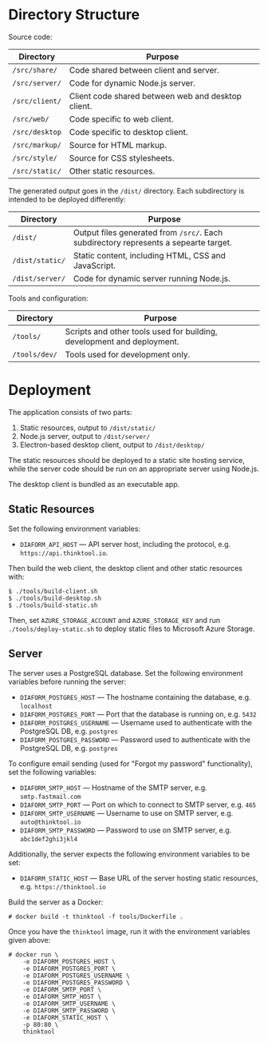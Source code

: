 # Directory Structure

Source code:

| Directory      | Purpose                                            |
| -------------- | -------------------------------------------------- |
| `/src/share/`  | Code shared between client and server.             |
| `/src/server/` | Code for dynamic Node.js server.                   |
| `/src/client/` | Client code shared between web and desktop client. |
| `/src/web/`    | Code specific to web client.                       |
| `/src/desktop` | Code specific to desktop client.                   |
| `/src/markup/` | Source for HTML markup.                            |
| `/src/style/`  | Source for CSS stylesheets.                        |
| `/src/static/` | Other static resources.                            |

The generated output goes in the `/dist/` directory. Each subdirectory is intended to be deployed differently:

| Directory       | Purpose                                                                              |
| --------------- | ------------------------------------------------------------------------------------ |
| `/dist/`        | Output files generated from `/src/`. Each subdirectory represents a sepearte target. |
| `/dist/static/` | Static content, including HTML, CSS and JavaScript.                                  |
| `/dist/server/` | Code for dynamic server running Node.js.                                             |

Tools and configuration:

| Directory     | Purpose                                                                |
| ------------- | ---------------------------------------------------------------------- |
| `/tools/`     | Scripts and other tools used for building, development and deployment. |
| `/tools/dev/` | Tools used for development only.                                       |

# Deployment

The application consists of two parts:

1. Static resources, output to `/dist/static/`
2. Node.js server, output to `/dist/server/`
3. Electron-based desktop client, output to `/dist/desktop/`

The static resources should be deployed to a static site hosting service, while
the server code should be run on an appropriate server using Node.js.

The desktop client is bundled as an executable app.

## Static Resources

Set the following environment variables:

- `DIAFORM_API_HOST` &mdash; API server host, including the protocol, e.g.
  `https://api.thinktool.io`.

Then build the web client, the desktop client and other static resources with:

    $ ./tools/build-client.sh
    $ ./tools/build-desktop.sh
    $ ./tools/build-static.sh

Then, set `AZURE_STORAGE_ACCOUNT` and `AZURE_STORAGE_KEY` and run
`./tools/deploy-static.sh` to deploy static files to Microsoft Azure Storage.

## Server

The server uses a PostgreSQL database. Set the following environment variables
before running the server:

- `DIAFORM_POSTGRES_HOST` &mdash; The hostname containing the database, e.g. `localhost`
- `DIAFORM_POSTGRES_PORT` &mdash; Port that the database is running on, e.g. `5432`
- `DIAFORM_POSTGRES_USERNAME` &mdash; Username used to authenticate with the PostgreSQL DB, e.g. `postgres`
- `DIAFORM_POSTGRES_PASSWORD` &mdash; Password used to authenticate with the PostgreSQL DB, e.g. `postgres`

To configure email sending (used for "Forgot my password" functionality), set the following variables:

- `DIAFORM_SMTP_HOST` &mdash; Hostname of the SMTP server, e.g. `smtp.fastmail.com`
- `DIAFORM_SMTP_PORT` &mdash; Port on which to connect to SMTP server, e.g. `465`
- `DIAFORM_SMTP_USERNAME` &mdash; Username to use on SMTP server, e.g. `auto@thinktool.io`
- `DIAFORM_SMTP_PASSWORD` &mdash; Password to use on SMTP server, e.g. `abc1def2ghi3jkl4`

Additionally, the server expects the following environment variables to be set:

- `DIAFORM_STATIC_HOST` &mdash; Base URL of the server hosting static resources, e.g. `https://thinktool.io`

Build the server as a Docker:

    # docker build -t thinktool -f tools/Dockerfile .

Once you have the `thinktool` image, run it with the environment variables given above:

    # docker run \
        -e DIAFORM_POSTGRES_HOST \
        -e DIAFORM_POSTGRES_PORT \
        -e DIAFORM_POSTGRES_USERNAME \
        -e DIAFORM_POSTGRES_PASSWORD \
        -e DIAFORM_SMTP_PORT \
        -e DIAFORM_SMTP_HOST \
        -e DIAFORM_SMTP_USERNAME \
        -e DIAFORM_SMTP_PASSWORD \
        -e DIAFORM_STATIC_HOST \
        -p 80:80 \
        thinktool
